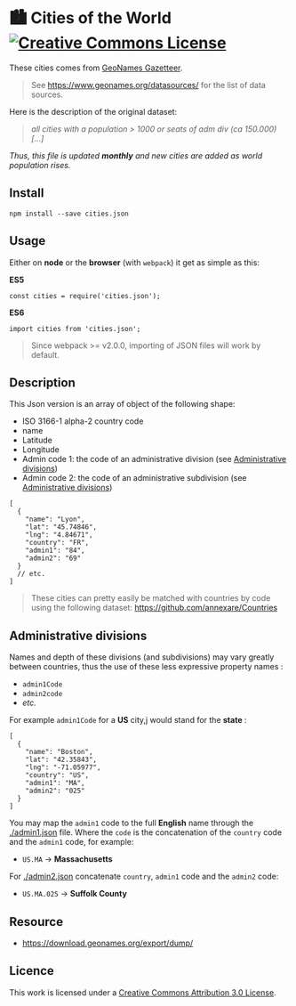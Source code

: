 # :cityscape: Cities of the World [![Creative Commons License](https://i.creativecommons.org/l/by/3.0/80x15.png)](https://creativecommons.org/licenses/by/3.0/)

These cities comes from [GeoNames Gazetteer](http://www.geonames.org).

> See https://www.geonames.org/datasources/ for the list of data sources.

Here is the description of the original dataset:

> _all cities with a population > 1000 or seats of adm div (ca 150.000) [...]_

_Thus, this file is updated **monthly** and new cities are added as world population rises._

## Install

```
npm install --save cities.json
```

## Usage

Either on **node** or the **browser** (with `webpack`) it get as simple as this:

**ES5**

```
const cities = require('cities.json');
```

**ES6**

```
import cities from 'cities.json';
```

> Since webpack >= v2.0.0, importing of JSON files will work by default.

## Description

This Json version is an array of object of the following shape:

- ISO 3166-1 alpha-2 country code
- name
- Latitude
- Longitude
- Admin code 1: the code of an administrative division (see [Administrative divisions](#administrative-divisions))
- Admin code 2: the code of an administrative subdivision (see [Administrative divisions](#administrative-divisions))

```jsonc
[
  {
    "name": "Lyon",
    "lat": "45.74846",
    "lng": "4.84671",
    "country": "FR",
    "admin1": "84",
    "admin2": "69"
  }
  // etc.
]
```

> These cities can pretty easily be matched with countries by code using the following dataset:
> https://github.com/annexare/Countries

## Administrative divisions

Names and depth of these divisions (and subdivisions) may vary greatly between countries, thus the use of these less expressive property names :

- `admin1Code`
- `admin2code`
- _etc._

For example `admin1Code` for a **US** city,j would stand for the **state** :

```jsonc
[
  {
    "name": "Boston",
    "lat": "42.35843",
    "lng": "-71.05977",
    "country": "US",
    "admin1": "MA",
    "admin2": "025"
  }
]
```

You may map the `admin1` code to the full **English** name through the [./admin1.json](./admin1.json) file.
Where the `code` is the concatenation of the `country` code and the `admin1` code, for example:

- `US.MA` → **Massachusetts**

For [./admin2.json](./admin2.json) concatenate `country`, `admin1` code and the `admin2` code:

- `US.MA.025` → **Suffolk County**

## Resource

- https://download.geonames.org/export/dump/

## Licence

This work is licensed under a [Creative Commons Attribution 3.0 License](https://creativecommons.org/licenses/by/3.0/).
